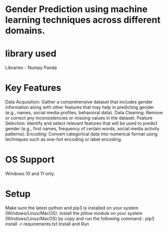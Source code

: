 
# Gender Prediction using machine learning techniques across different domains.

# library used
Libraries - 
Numpy 
Panda 

# Key Features
Data Acquisition: Gather a comprehensive dataset that includes gender information along with other features that may help in predicting gender (e.g., names, social media profiles, behavioral data).
Data Cleaning: Remove or correct any inconsistencies or missing values in the dataset.
Feature Selection: Identify and select relevant features that will be used to predict gender (e.g., first names, frequency of certain words, social media activity patterns).
Encoding: Convert categorical data into numerical format using techniques such as one-hot encoding or label encoding.
# OS Support
Windows 10 and 11 only.
# Setup
Make sure the latest python and pip3 is installed on your system (Windows/Linux/MacOS).
Install the pillow module on your system (Windows/Linux/MacOS) by copy and run the following command :
pip3 install -r requirements.txt
Install and Run
